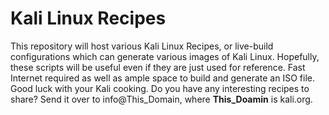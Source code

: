 Kali Linux Recipes
==================

This repository will host various Kali Linux Recipes, or live-build configurations which can generate various images of Kali Linux.
Hopefully, these scripts will be useful even if they are just used for reference. Fast Internet required as well as ample space to 
build and generate an ISO file. Good luck with your Kali cooking. Do you have any interesting recipes to share? Send it over to
info@This_Domain, where **This_Doamin** is kali.org.
